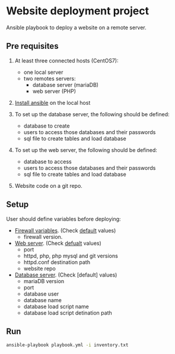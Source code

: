 # Website deployment project
Ansible playbook to deploy a website on a remote server. 

## Pre requisites
1) At least three connected hosts (CentOS7):
    * one local server
    * two remotes servers:
         - database server (mariaDB)
         - web server (PHP)
2) [Install ansible](https://docs.ansible.com/ansible/latest/installation_guide/intro_installation.html#installation-guide) on the local host

3) To set up the database server, the following should be defined:
    * database to create
    * users to access those databases and their passwords
    * sql file to create tables and load database

4) To set up the web server, the following should be defined:
    * database to access
    * users to access those databases and their passwords
    * sql file to create tables and load database

5) Website code on a git repo.

## Setup
User should define variables before deploying:
* [Firewall variables](https://github.com/MegandM/website-deployment/blob/development/web_deployment_project/roles/firewalld/vars/main.yml). (Check [default]() values)
   + firewall version.
* [Web server](https://github.com/MegandM/website-deployment/blob/development/web_deployment_project/roles/httpd_php/vars/main.yml). (Check [defualt](https://github.com/MegandM/website-deployment/blob/development/web_deployment_project/roles/httpd_php/defaults/main.yml) values)
   + port
   + httpd, php, php mysql and git versions
   + httpd.conf destination path
   + website repo 
* [Database server](). (Check [default] values)
   + mariaDB version
   + port
   + database user
   + database name
   + database load script name
   + database load script detination path
   

## Run
```bash
ansible-playbook playbook.yml -i inventory.txt
```
